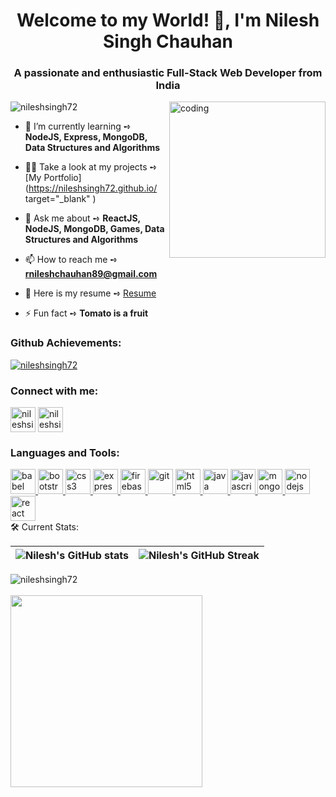 <h1 align="center">Welcome to my World! 👋, I'm Nilesh Singh Chauhan</h1>
<h3   margin-bottom="20px" align="center">A passionate and enthusiastic Full-Stack Web Developer from India</h3>
<img align="right" alt="coding"  marginTop="25px";  widht="150" height="250"  src="https://camo.githubusercontent.com/6587ec1b3304a4351679cd4324e47a86ac3e17f878d446bf0e8e6856551d80ba/68747470733a2f2f7468656e696e65686572747a2e636f6d2f77702d636f6e74656e742f75706c6f6164732f323032302f30362f66756c6c2d737461636b2d646576656c6f706d656e742e676966">
<p align="left"> <img src="https://komarev.com/ghpvc/?username=nileshsingh72&label=Profile%20views&color=0e75b6&style=flat" alt="nileshsingh72" /> </p>

- 🌱 I’m currently learning ➺ **NodeJS, Express, MongoDB, Data Structures and Algorithms**

- 👨‍💻 Take a look at my projects ➺ [My Portfolio](https://nileshsingh72.github.io/ target="_blank" )
<!-- -  👨‍💻 All of my projects are available at [My-Portfolio](https://nileshsingh72.github.io/) -->

- 💬 Ask me about ➺ **ReactJS, NodeJS, MongoDB, Games, Data Structures and Algorithms**

- 📫 How to reach me ➺ **rnileshchauhan89@gmail.com**
  
<!-- - 📝 Here is my resume ➺ [Resume](https://drive.google.com/file/d/1ypOQhWTxGYvXIKpVuF7YbOut6WLOmaC9/view?usp=sharing) -->
 - 📝 Here is my resume ➺ <a target="_blank"  href="https://drive.google.com/file/d/1ypOQhWTxGYvXIKpVuF7YbOut6WLOmaC9/view?usp=sharing">Resume</a> 
        
- ⚡ Fun fact ➺ **Tomato is a fruit**

<h3 align="left">Github Achievements:</h3>
<p align="left">
        <p>
        <a href="https://github.com/ryo-ma/github-profile-trophy"
          ><img
            src="https://github-profile-trophy.vercel.app/?username=nileshsingh72"
            alt="nileshsingh72"
        /></a>
      </p>
      <h3 align="left">Connect with me:</h3>
      <p align="left">
      <p>
      <a href="https://www.linkedin.com/in/nileshsingh99/" target="_blank"
          ><img
            align="center"
            src="https://cdn3d.iconscout.com/3d/free/thumb/linkedin-4059209-3364061@0.png"
            alt="nileshsingh72"
            height="40"
            width="40"
            style="object-fit: contain"
        /></a>
        <a href="https://nileshsingh72.github.io/" target="_blank"
          ><img
            align="center"
            src="https://www.pngfind.com/pngs/m/32-321388_the-internet-png-logo-internet-png-transparent-png.png"
            alt="nileshsingh72"
            height="40"
            width="40"
            style="object-fit: contain"
        /></a>
      </p>
      <h3 align="left">Languages and Tools:</h3>
      <p align="left">
        <a href="https://babeljs.io/" target="_blank" rel="noreferrer">
          <img
            src="https://user-images.githubusercontent.com/107534043/195840442-098f80c1-e665-4e5b-b554-1d887322ad06.svg"
            alt="babel"
            width="40"
            height="40"
            style="object-fit: contain"
          />
        </a>
        <a href="https://getbootstrap.com" target="_blank" rel="noreferrer">
          <img
            src="https://user-images.githubusercontent.com/107534043/195841348-5ae7d322-f301-4eb9-808b-1ed9405b5e65.png"
            alt="bootstrap"
            width="40"
            height="40"
            style="object-fit: contain"
          />
        </a>
        <a
          href="https://www.w3schools.com/css/"
          target="_blank"
          rel="noreferrer"
          style="object-fit: contain"
        >
          <img
            src="https://user-images.githubusercontent.com/107534043/195841356-0cf1202e-d33b-47d9-ae31-afb7923ce2de.svg"
            alt="css3"
            width="40"
            height="40"
            style="object-fit: contain"
          />
        </a>
        <a href="https://expressjs.com" target="_blank" rel="noreferrer">
          <img
            src="https://user-images.githubusercontent.com/107534043/195841358-5e49c6aa-099a-447c-a65c-4866214e9ec3.svg"
            alt="express"
            width="40"
            height="40"
            style="object-fit: contain"
          />
        </a>
        <a href="https://firebase.google.com/" target="_blank" rel="noreferrer">
          <img
            src="https://user-images.githubusercontent.com/107534043/195841360-87ce0f53-20c7-4a5c-a511-c3a7b1c17b5b.svg"
            alt="firebase"
            width="40"
            height="40"
            style="object-fit: contain; text-decoration: none"
          />
        </a>
        <a href="https://git-scm.com/" target="_blank" rel="noreferrer">
          <img
            src="https://user-images.githubusercontent.com/107534043/195841362-9b9cabb7-b9dc-47f0-a77d-72667c3a986c.svg"
            alt="git"
            width="40"
            height="40"
            style="object-fit: contain"
          />
        </a>
        <a href="https://www.w3.org/html/" target="_blank" rel="noreferrer">
          <img
            src="https://user-images.githubusercontent.com/107534043/195841366-b151f2a8-1939-4155-a717-21bc69a53777.svg"
            alt="html5"
            width="40"
            height="40"
            style="object-fit: contain"
          />
        </a>
        <a href="https://www.java.com" target="_blank" rel="noreferrer">
          <img
            src="https://user-images.githubusercontent.com/107534043/195841367-408dab0b-7089-4840-911b-bf17b7620fee.svg"
            alt="java"
            width="40"
            height="40"
            style="object-fit: contain"
          />
        </a>
        <a
          href="https://developer.mozilla.org/en-US/docs/Web/JavaScript"
          target="_blank"
          rel="noreferrer"
          style="object-fit: contain"
        >
          <img
            src="https://user-images.githubusercontent.com/107534043/195841370-65acbf59-5b9e-4769-8812-019cc2b7e8e5.svg"
            alt="javascript"
            width="40"
            height="40"
            style="object-fit: contain"
          />
        </a>
        <a href="https://www.mongodb.com/" target="_blank" rel="noreferrer">
          <img
            src="https://user-images.githubusercontent.com/107534043/195841375-8ac43995-45f3-4b54-96d2-66ab893588ff.svg"
            alt="mongodb"
            width="40"
            height="40"
            style="object-fit: contain"
          />
        </a>
        <a href="https://nodejs.org" target="_blank" rel="noreferrer">
          <img
            src="https://user-images.githubusercontent.com/107534043/195841379-6cecec6b-bf95-4b9a-9aa3-a407f37db382.svg"
            alt="nodejs"
            width="40"
            height="40"
            style="object-fit: contain"
          />
        </a>
        <a href="https://reactjs.org/" target="_blank" rel="noreferrer">
          <img
            src="https://user-images.githubusercontent.com/107534043/195841383-4c95f0a0-28ef-4cbb-a2dd-ebff43fad0f3.svg"
            alt="react"
            width="40"
            height="40"
            style="object-fit: contain"
          />
        </a>
      
<br />
🛠 Current Stats:

| ![Nilesh's GitHub stats](https://github-readme-stats.vercel.app/api?username=nileshsingh72&show_icons=true&locale=en&theme=tokyonight) | ![Nilesh's GitHub Streak](https://github-readme-streak-stats.herokuapp.com/?user=nileshsingh72&theme=tokyonight) |
| :---: | :---: |

<p><img align="left" src="https://github-readme-stats.vercel.app/api/top-langs?username=nileshsingh72&show_icons=true&locale=en&theme=tokyonight" alt="nileshsingh72" /></p>
<br /><br />
<img align="center" src="https://activity-graph.herokuapp.com/graph?username=nileshsingh72&theme=github" height ="307"/>
